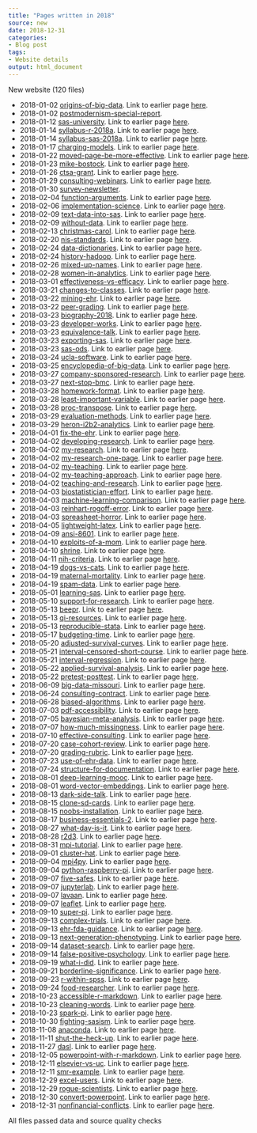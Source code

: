 ```yaml
---
title: "Pages written in 2018"
source: new
date: 2018-12-31
categories:
- Blog post
tags:
- Website details
output: html_document
---
```

New website (120 files)

+ 2018-01-02 [origins-of-big-data](http://new.pmean.com/origins-of-big-data/). Link to earlier page [here](http://blog.pmean.com/origins-of-big-data/).  
+ 2018-01-02 [postmodernism-special-report](http://new.pmean.com/postmodernism-special-report/).   
+ 2018-01-12 [sas-university](http://new.pmean.com/sas-university/). Link to earlier page [here](http://blog.pmean.com/sas-university/).  
+ 2018-01-14 [syllabus-r-2018a](http://new.pmean.com/syllabus-r-2018a/). Link to earlier page [here](http://blog.pmean.com/syllabus-r-2018a/).  
+ 2018-01-14 [syllabus-sas-2018a](http://new.pmean.com/syllabus-sas-2018a/). Link to earlier page [here](http://blog.pmean.com/syllabus-sas-2018a/).  
+ 2018-01-17 [charging-models](http://new.pmean.com/charging-models/). Link to earlier page [here](http://blog.pmean.com/charging-models/).  
+ 2018-01-22 [moved-page-be-more-effective](http://new.pmean.com/moved-page-be-more-effective/). Link to earlier page [here](http://blog.pmean.com/be-more-effective/).  
+ 2018-01-23 [mike-bostock](http://new.pmean.com/mike-bostock/). Link to earlier page [here](http://blog.pmean.com/mike-bostock/).  
+ 2018-01-26 [ctsa-grant](http://new.pmean.com/ctsa-grant/). Link to earlier page [here](http://blog.pmean.com/ctsa-grant/).  
+ 2018-01-29 [consulting-webinars](http://new.pmean.com/consulting-webinars/). Link to earlier page [here](http://blog.pmean.com/consulting-webinars/).  
+ 2018-01-30 [survey-newsletter](http://new.pmean.com/survey-newsletter/).   
+ 2018-02-04 [function-arguments](http://new.pmean.com/function-arguments/). Link to earlier page [here](http://blog.pmean.com/function-argumentsr/).  
+ 2018-02-06 [implementation-science](http://new.pmean.com/implementation-science/). Link to earlier page [here](http://blog.pmean.com/implementation-science/).  
+ 2018-02-09 [text-data-into-sas](http://new.pmean.com/text-data-into-sas/). Link to earlier page [here](http://blog.pmean.com/text-data-into-sas/).  
+ 2018-02-09 [without-data](http://new.pmean.com/without-data/). Link to earlier page [here](http://blog.pmean.com/without-data/).  
+ 2018-02-13 [christmas-carol](http://new.pmean.com/christmas-carol/). Link to earlier page [here](http://blog.pmean.com/christmas-carol/).  
+ 2018-02-20 [nis-standards](http://new.pmean.com/nis-standards/). Link to earlier page [here](http://blog.pmean.com/nis-standards/).  
+ 2018-02-24 [data-dictionaries](http://new.pmean.com/data-dictionaries/). Link to earlier page [here](http://blog.pmean.com/data-dictionaries/).  
+ 2018-02-24 [history-hadoop](http://new.pmean.com/history-hadoop/). Link to earlier page [here](http://blog.pmean.com/history-hadoop/).  
+ 2018-02-26 [mixed-up-names](http://new.pmean.com/mixed-up-names/). Link to earlier page [here](http://blog.pmean.com/mixed-up-names/).  
+ 2018-02-28 [women-in-analytics](http://new.pmean.com/women-in-analytics/). Link to earlier page [here](http://blog.pmean.com/women-in-analytics/).  
+ 2018-03-01 [effectiveness-vs-efficacy](http://new.pmean.com/effectiveness-vs-efficacy/). Link to earlier page [here](http://blog.pmean.com/effectiveness-vs-efficacy/).  
+ 2018-03-21 [changes-to-classes](http://new.pmean.com/changes-to-classes/). Link to earlier page [here](http://blog.pmean.com/changes-to-classes/).  
+ 2018-03-22 [mining-ehr](http://new.pmean.com/mining-ehr/). Link to earlier page [here](http://blog.pmean.com/mining-ehr/).  
+ 2018-03-22 [peer-grading](http://new.pmean.com/peer-grading/). Link to earlier page [here](http://blog.pmean.com/peer-grading/).  
+ 2018-03-23 [biography-2018](http://new.pmean.com/biography-2018/). Link to earlier page [here](http://blog.pmean.com/short-bio/).  
+ 2018-03-23 [developer-works](http://new.pmean.com/developer-works/). Link to earlier page [here](http://blog.pmean.com/developer-works/).  
+ 2018-03-23 [equivalence-talk](http://new.pmean.com/equivalence-talk/). Link to earlier page [here](http://blog.pmean.com/equivalence-talk/).  
+ 2018-03-23 [exporting-sas](http://new.pmean.com/exporting-sas/). Link to earlier page [here](http://blog.pmean.com/exporting-sas/).  
+ 2018-03-23 [sas-ods](http://new.pmean.com/sas-ods/). Link to earlier page [here](http://blog.pmean.com/sas-ods/).  
+ 2018-03-24 [ucla-software](http://new.pmean.com/ucla-software/). Link to earlier page [here](http://blog.pmean.com/ucla-software/).  
+ 2018-03-25 [encyclopedia-of-big-data](http://new.pmean.com/encyclopedia-of-big-data/). Link to earlier page [here](http://blog.pmean.com/encyclopedia-of-big-data/).  
+ 2018-03-27 [company-sponsored-research](http://new.pmean.com/company-sponsored-research/). Link to earlier page [here](http://blog.pmean.com/company-sponsored-research/).  
+ 2018-03-27 [next-stop-bmc](http://new.pmean.com/next-stop-bmc/). Link to earlier page [here](http://blog.pmean.com/next-stop-bmc/).  
+ 2018-03-28 [homework-format](http://new.pmean.com/homework-format/). Link to earlier page [here](http://blog.pmean.com/homework-format/).  
+ 2018-03-28 [least-important-variable](http://new.pmean.com/least-important-variable/). Link to earlier page [here](http://blog.pmean.com/least-important-variable/).  
+ 2018-03-28 [proc-transpose](http://new.pmean.com/proc-transpose/). Link to earlier page [here](http://blog.pmean.com/proc-transpose/).  
+ 2018-03-29 [evaluation-methods](http://new.pmean.com/evaluation-methods/). Link to earlier page [here](http://blog.pmean.com/evaluation-methods/).  
+ 2018-03-29 [heron-i2b2-analytics](http://new.pmean.com/heron-i2b2-analytics/). Link to earlier page [here](http://blog.pmean.com/heron-i2b2-analytics/).  
+ 2018-04-01 [fix-the-ehr](http://new.pmean.com/fix-the-ehr/). Link to earlier page [here](http://blog.pmean.com/fix-the-ehr/).  
+ 2018-04-02 [developing-research](http://new.pmean.com/developing-research/). Link to earlier page [here](http://blog.pmean.com/developing-research/).  
+ 2018-04-02 [my-research](http://new.pmean.com/my-research/). Link to earlier page [here](http://blog.pmean.com/my-research/).  
+ 2018-04-02 [my-research-one-page](http://new.pmean.com/my-research-one-page/). Link to earlier page [here](http://blog.pmean.com/my-research-one-page/).  
+ 2018-04-02 [my-teaching](http://new.pmean.com/my-teaching/). Link to earlier page [here](http://blog.pmean.com/my-teaching-interests-one-page/).  
+ 2018-04-02 [my-teaching-approach](http://new.pmean.com/my-teaching-approach/). Link to earlier page [here](http://blog.pmean.com/my-teaching-approach/).  
+ 2018-04-02 [teaching-and-research](http://new.pmean.com/teaching-and-research/). Link to earlier page [here](http://blog.pmean.com/teaching-and-research/).  
+ 2018-04-03 [biostatistician-effort](http://new.pmean.com/biostatistician-effort/). Link to earlier page [here](http://blog.pmean.com/biostatistician-effort/).  
+ 2018-04-03 [machine-learning-comparison](http://new.pmean.com/machine-learning-comparison/). Link to earlier page [here](http://blog.pmean.com/machine-learning-comparison/).  
+ 2018-04-03 [reinhart-rogoff-error](http://new.pmean.com/reinhart-rogoff-error/). Link to earlier page [here](http://blog.pmean.com/reinhart-rogoff-error/).  
+ 2018-04-03 [spreasheet-horror](http://new.pmean.com/spreasheet-horror/). Link to earlier page [here](http://blog.pmean.com/spreasheet-horror/).  
+ 2018-04-05 [lightweight-latex](http://new.pmean.com/lightweight-latex/). Link to earlier page [here](http://blog.pmean.com/lightweight-latex/).  
+ 2018-04-09 [ansi-8601](http://new.pmean.com/ansi-8601/). Link to earlier page [here](http://blog.pmean.com/ansi-8601/).  
+ 2018-04-10 [exploits-of-a-mom](http://new.pmean.com/exploits-of-a-mom/). Link to earlier page [here](http://blog.pmean.com/exploits-of-a-mom/).  
+ 2018-04-10 [shrine](http://new.pmean.com/shrine/). Link to earlier page [here](http://blog.pmean.com/recommended-data-sharing-network-shrine/).  
+ 2018-04-11 [nih-criteria](http://new.pmean.com/nih-criteria/). Link to earlier page [here](http://blog.pmean.com/nih-criteria/).  
+ 2018-04-19 [dogs-vs-cats](http://new.pmean.com/dogs-vs-cats/). Link to earlier page [here](http://blog.pmean.com/dogs-vs-cats/).  
+ 2018-04-19 [maternal-mortality](http://new.pmean.com/maternal-mortality/). Link to earlier page [here](http://blog.pmean.com/maternal-mortality/).  
+ 2018-04-19 [spam-data](http://new.pmean.com/spam-data/). Link to earlier page [here](http://blog.pmean.com/spam-data/).  
+ 2018-05-01 [learning-sas](http://new.pmean.com/learning-sas/). Link to earlier page [here](http://blog.pmean.com/learning-sas/).  
+ 2018-05-10 [support-for-research](http://new.pmean.com/support-for-research/). Link to earlier page [here](http://blog.pmean.com/support-for-research/).  
+ 2018-05-13 [beepr](http://new.pmean.com/beepr/). Link to earlier page [here](http://blog.pmean.com/beepr/).  
+ 2018-05-13 [qi-resources](http://new.pmean.com/qi-resources/). Link to earlier page [here](http://blog.pmean.com/qi-resources/).  
+ 2018-05-13 [reproducible-stata](http://new.pmean.com/reproducible-stata/). Link to earlier page [here](http://blog.pmean.com/reproducible-stata/).  
+ 2018-05-17 [budgeting-time](http://new.pmean.com/budgeting-time/). Link to earlier page [here](http://blog.pmean.com/budgeting-time/).  
+ 2018-05-20 [adjusted-survival-curves](http://new.pmean.com/adjusted-survival-curves/). Link to earlier page [here](http://blog.pmean.com/adjusted-survival-curves/).  
+ 2018-05-21 [interval-censored-short-course](http://new.pmean.com/interval-censored-short-course/). Link to earlier page [here](http://blog.pmean.com/interval-censored/).  
+ 2018-05-21 [interval-regression](http://new.pmean.com/interval-regression/). Link to earlier page [here](http://blog.pmean.com/interval-regression/).  
+ 2018-05-22 [applied-survival-analysis](http://new.pmean.com/applied-survival-analysis/). Link to earlier page [here](http://blog.pmean.com/applied-survival-analysis/).  
+ 2018-05-22 [pretest-posttest](http://new.pmean.com/pretest-posttest/). Link to earlier page [here](http://blog.pmean.com/pretest-posttest/).  
+ 2018-06-09 [big-data-missouri](http://new.pmean.com/big-data-missouri/). Link to earlier page [here](http://blog.pmean.com/big-data-missouri/).  
+ 2018-06-24 [consulting-contract](http://new.pmean.com/consulting-contract/). Link to earlier page [here](http://blog.pmean.com/consulting-contract/).  
+ 2018-06-28 [biased-algorithms](http://new.pmean.com/biased-algorithms/). Link to earlier page [here](http://blog.pmean.com/biased-algorithms/).  
+ 2018-07-03 [pdf-accessibility](http://new.pmean.com/pdf-accessibility/). Link to earlier page [here](http://blog.pmean.com/pdf-accessibility/).  
+ 2018-07-05 [bayesian-meta-analysis](http://new.pmean.com/bayesian-meta-analysis/). Link to earlier page [here](http://blog.pmean.com/bayesian-meta-analysis/).  
+ 2018-07-07 [how-much-missingness](http://new.pmean.com/how-much-missingness/). Link to earlier page [here](http://blog.pmean.com/how-much-missingness/).  
+ 2018-07-10 [effective-consulting](http://new.pmean.com/effective-consulting/). Link to earlier page [here](http://blog.pmean.com/effective-consulting/).  
+ 2018-07-20 [case-cohort-review](http://new.pmean.com/case-cohort-review/). Link to earlier page [here](http://blog.pmean.com/case-cohort-review/).  
+ 2018-07-20 [grading-rubric](http://new.pmean.com/grading-rubric/). Link to earlier page [here](http://blog.pmean.com/grading-rubric/).  
+ 2018-07-23 [use-of-ehr-data](http://new.pmean.com/use-of-ehr-data/). Link to earlier page [here](http://blog.pmean.com/use-of-ehr-data/).  
+ 2018-07-24 [structure-for-documentation](http://new.pmean.com/structure-for-documentation/). Link to earlier page [here](http://blog.pmean.com/structure-for-documentation/).  
+ 2018-08-01 [deep-learning-mooc](http://new.pmean.com/deep-learning-mooc/). Link to earlier page [here](http://blog.pmean.com/deep-learning-mooc/).  
+ 2018-08-01 [word-vector-embeddings](http://new.pmean.com/word-vector-embeddings/). Link to earlier page [here](http://blog.pmean.com/word-vector-embeddings/).  
+ 2018-08-13 [dark-side-talk](http://new.pmean.com/dark-side-talk/). Link to earlier page [here](http://blog.pmean.com/dark-side/).  
+ 2018-08-15 [clone-sd-cards](http://new.pmean.com/clone-sd-cards/). Link to earlier page [here](http://blog.pmean.com/clone-sd-cards/).  
+ 2018-08-15 [noobs-installation](http://new.pmean.com/noobs-installation/). Link to earlier page [here](http://blog.pmean.com/noobs-installation/).  
+ 2018-08-17 [business-essentials-2](http://new.pmean.com/business-essentials-2/). Link to earlier page [here](http://blog.pmean.com/business-essentials-2/).  
+ 2018-08-27 [what-day-is-it](http://new.pmean.com/what-day-is-it/). Link to earlier page [here](http://blog.pmean.com/what-day-is-it/).  
+ 2018-08-28 [r2d3](http://new.pmean.com/r2d3/). Link to earlier page [here](http://blog.pmean.com/r2d3/).  
+ 2018-08-31 [mpi-tutorial](http://new.pmean.com/mpi-tutorial/). Link to earlier page [here](http://blog.pmean.com/mpi-tutorial/).  
+ 2018-09-01 [cluster-hat](http://new.pmean.com/cluster-hat/). Link to earlier page [here](http://blog.pmean.com/cluster-hat/).  
+ 2018-09-04 [mpi4py](http://new.pmean.com/mpi4py/). Link to earlier page [here](http://blog.pmean.com/mpi4py/).  
+ 2018-09-04 [python-raspberry-pi](http://new.pmean.com/python-raspberry-pi/). Link to earlier page [here](http://blog.pmean.com/python-raspberry-pi/).  
+ 2018-09-07 [five-safes](http://new.pmean.com/five-safes/). Link to earlier page [here](http://blog.pmean.com/five-safes/).  
+ 2018-09-07 [jupyterlab](http://new.pmean.com/jupyterlab/). Link to earlier page [here](http://blog.pmean.com/jupyterlab/).  
+ 2018-09-07 [lavaan](http://new.pmean.com/lavaan/). Link to earlier page [here](http://blog.pmean.com/lavaan/).  
+ 2018-09-07 [leaflet](http://new.pmean.com/leaflet/). Link to earlier page [here](http://blog.pmean.com/leaflet/).  
+ 2018-09-10 [super-pi](http://new.pmean.com/super-pi/). Link to earlier page [here](http://blog.pmean.com/super-pi/).  
+ 2018-09-13 [complex-trials](http://new.pmean.com/complex-trials/). Link to earlier page [here](http://blog.pmean.com/complex-trials/).  
+ 2018-09-13 [ehr-fda-guidance](http://new.pmean.com/ehr-fda-guidance/). Link to earlier page [here](http://blog.pmean.com/ehr-fda-guidance/).  
+ 2018-09-13 [next-generation-phenotyping](http://new.pmean.com/next-generation-phenotyping/). Link to earlier page [here](http://blog.pmean.com/next-generation-phenotyping/).  
+ 2018-09-14 [dataset-search](http://new.pmean.com/dataset-search/). Link to earlier page [here](http://blog.pmean.com/dataset-search/).  
+ 2018-09-14 [false-positive-psychology](http://new.pmean.com/false-positive-psychology/). Link to earlier page [here](http://blog.pmean.com/false-positive-psychology/).  
+ 2018-09-19 [what-i-did](http://new.pmean.com/what-i-did/). Link to earlier page [here](http://blog.pmean.com/what-i-did/).  
+ 2018-09-21 [borderline-significance](http://new.pmean.com/borderline-significance/). Link to earlier page [here](http://blog.pmean.com/borderline-significance/).  
+ 2018-09-23 [r-within-spss](http://new.pmean.com/r-within-spss/). Link to earlier page [here](http://blog.pmean.com/r-within-spss/).  
+ 2018-09-24 [food-researcher](http://new.pmean.com/food-researcher/). Link to earlier page [here](http://blog.pmean.com/food-researcher/).  
+ 2018-10-23 [accessible-r-markdown](http://new.pmean.com/accessible-r-markdown/). Link to earlier page [here](http://blog.pmean.com/accessible-r-markdown/).  
+ 2018-10-23 [cleaning-words](http://new.pmean.com/cleaning-words/). Link to earlier page [here](http://blog.pmean.com/accessible-r-markdown/).  
+ 2018-10-23 [spark-pi](http://new.pmean.com/spark-pi/). Link to earlier page [here](http://blog.pmean.com/spark-pi/).  
+ 2018-10-30 [fighting-sasism](http://new.pmean.com/fighting-sasism/). Link to earlier page [here](http://blog.pmean.com/fighting-sasism/).  
+ 2018-11-08 [anaconda](http://new.pmean.com/anaconda/). Link to earlier page [here](http://blog.pmean.com/anaconda/).  
+ 2018-11-11 [shut-the-heck-up](http://new.pmean.com/shut-the-heck-up/). Link to earlier page [here](http://blog.pmean.com/shut-the-heck-up/).  
+ 2018-11-27 [dasl](http://new.pmean.com/dasl/). Link to earlier page [here](http://blog.pmean.com/dasl/).  
+ 2018-12-05 [powerpoint-with-r-markdown](http://new.pmean.com/powerpoint-with-r-markdown/). Link to earlier page [here](http://blog.pmean.com/powerpoint-with-r-markdown/).  
+ 2018-12-11 [elsevier-vs-uc](http://new.pmean.com/elsevier-vs-uc/). Link to earlier page [here](http://blog.pmean.com/elsevier-vs-uc/).  
+ 2018-12-11 [smr-example](http://new.pmean.com/smr-example/). Link to earlier page [here](http://blog.pmean.com/smr-example/).  
+ 2018-12-29 [excel-users](http://new.pmean.com/excel-users/). Link to earlier page [here](http://blog.pmean.com/excel-users/).  
+ 2018-12-29 [rogue-scientists](http://new.pmean.com/rogue-scientists/). Link to earlier page [here](http://blog.pmean.com/rogue-scientists/).  
+ 2018-12-30 [convert-powerpoint](http://new.pmean.com/convert-powerpoint/). Link to earlier page [here](http://blog.pmean.com/convert-powerpoint/).  
+ 2018-12-31 [nonfinancial-conflicts](http://new.pmean.com/nonfinancial-conflicts/). Link to earlier page [here](http://blog.pmean.com/nonfinancial-conflicts/).  


All files passed data and source quality checks
